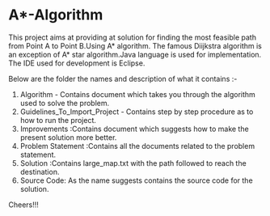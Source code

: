 # A*-Algorithm

This project aims at providing at solution for finding the most feasible path from Point A to Point B.Using A* algorithm.
The famous Diijkstra algorithm is an exception of A* star algorithm.Java language is used for implementation.
The IDE used for development is Eclipse.

Below are the folder the names and description of what it contains :-
1. Algorithm - Contains document which takes you through the algorithm used to solve the problem.
2. Guidelines_To_Import_Project - Contains step by step procedure as to how to run the project.
3. Improvements :Contains document which suggests how to make the present solution more better.
4. Problem Statement :Contains all the documents related to the problem statement.
5. Solution :Contains large_map.txt with the path followed to reach the destination.
6. Source Code: As the name suggests contains the source code for the solution.

Cheers!!!


